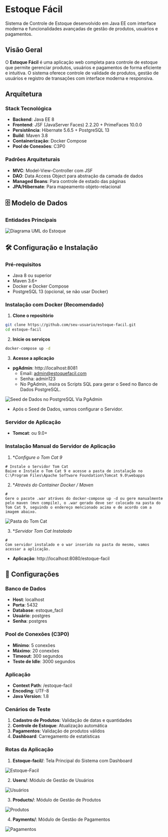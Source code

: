 # Estoque Fácil

Sistema de Controle de Estoque desenvolvido em Java EE com interface moderna e funcionalidades avançadas de gestão de produtos, usuários e pagamentos.

## Visão Geral

O **Estoque Fácil** é uma aplicação web completa para controle de estoque que permite gerenciar produtos, usuários e pagamentos de forma eficiente e intuitiva. O sistema oferece controle de validade de produtos, gestão de usuários e registro de transações com interface moderna e responsiva.

## Arquitetura

### Stack Tecnológica
- **Backend**: Java EE 8
- **Frontend**: JSF (JavaServer Faces) 2.2.20 + PrimeFaces 10.0.0
- **Persistência**: Hibernate 5.6.5 + PostgreSQL 13
- **Build**: Maven 3.8
- **Containerização**: Docker Compose
- **Pool de Conexões**: C3P0

### Padrões Arquiteturais
- **MVC**: Model-View-Controller com JSF
- **DAO**: Data Access Object para abstração da camada de dados
- **Managed Beans**: Para controle de estado das páginas
- **JPA/Hibernate**: Para mapeamento objeto-relacional

## 🗄️ Modelo de Dados

### Entidades Principais

![Diagrama UML do Estoque](docs/Estoque%20UML.png)

## 🛠️ Configuração e Instalação

### Pré-requisitos
- Java 8 ou superior
- Maven 3.6+
- Docker e Docker Compose
- PostgreSQL 13 (opcional, se não usar Docker)

### Instalação com Docker (Recomendado)

1. **Clone o repositório**
```bash
git clone https://github.com/seu-usuario/estoque-facil.git
cd estoque-facil
```

2. **Inicie os serviços**
```bash
docker-compose up -d
```

3. **Acesse a aplicação**
- **pgAdmin**: http://localhost:8081
  - Email: admin@estoquefacil.com
  - Senha: admin123
  - No PgAdmin, insira os Scripts SQL para gerar o Seed no Banco de Dados PostgreSQL.
    

![Seed de Dados no PostgreSQL Via PgAdmin](docs/Query%20Tool.png)

- Após o Seed de Dados, vamos configurar o Servidor.

### Servidor de Aplicação
- **Tomcat**: ou 9.0+
### Instalação Manual do Servidor de Aplicação

1. **Configure o Tom Cat 9*
```
# Instale o Servidor Tom Cat
Baixe e Instale o Tom Cat 9 e acesse a pasta de instalação no C:\Program Files\Apache Software Foundation\Tomcat 9.0\webapps 
```

2. **Através do Container Docker / Maven*
```
# 
Gere o pacote .war atráves do docker-compose up -d ou gere manualmente pelo maven (mvn compile), o .war gerado deve ser colocado na pasta do Tom Cat 9, seguindo o endereço mencionado acima e de acordo com a imagem abaixo.
```

![Pasta do Tom Cat](docs/TomCat.png)

3. **Servidor Tom Cat Instalado*
```
# 
Com servidor instalado e o war inserido na pasta do mesmo, vamos acessar a aplicação.
```

- **Aplicação**: http://localhost:8080/estoque-facil
  
## 🔧 Configurações

### Banco de Dados
- **Host**: localhost
- **Porta**: 5432
- **Database**: estoque_facil
- **Usuário**: postgres
- **Senha**: postgres

### Pool de Conexões (C3P0)
- **Mínimo**: 5 conexões
- **Máximo**: 20 conexões
- **Timeout**: 300 segundos
- **Teste de Idle**: 3000 segundos

### Aplicação
- **Context Path**: /estoque-facil
- **Encoding**: UTF-8
- **Java Version**: 1.8

### Cenários de Teste
1. **Cadastro de Produtos**: Validação de datas e quantidades
2. **Controle de Estoque**: Atualização automática
3. **Pagamentos**: Validação de produtos válidos
4. **Dashboard**: Carregamento de estatísticas


### Rotas da Aplicação

1. **Estoque-facil/**: Tela Principal do Sistema com Dashboard

![Estoque-Facil](docs/Tela%20Principal.png)

2. **Users/**: Módulo de Gestão de Usuários

![Usuários](docs/Tela%20de%20Usuarios.png)

3. **Products/**: Módulo de Gestão de Produtos

![Produtos](docs/Tela%20de%20Produtos.png)

4. **Payments/**: Módulo de Gestão de Pagamentos

![Pagamentos](docs/Tela%20de%20Pagamentos.png)






